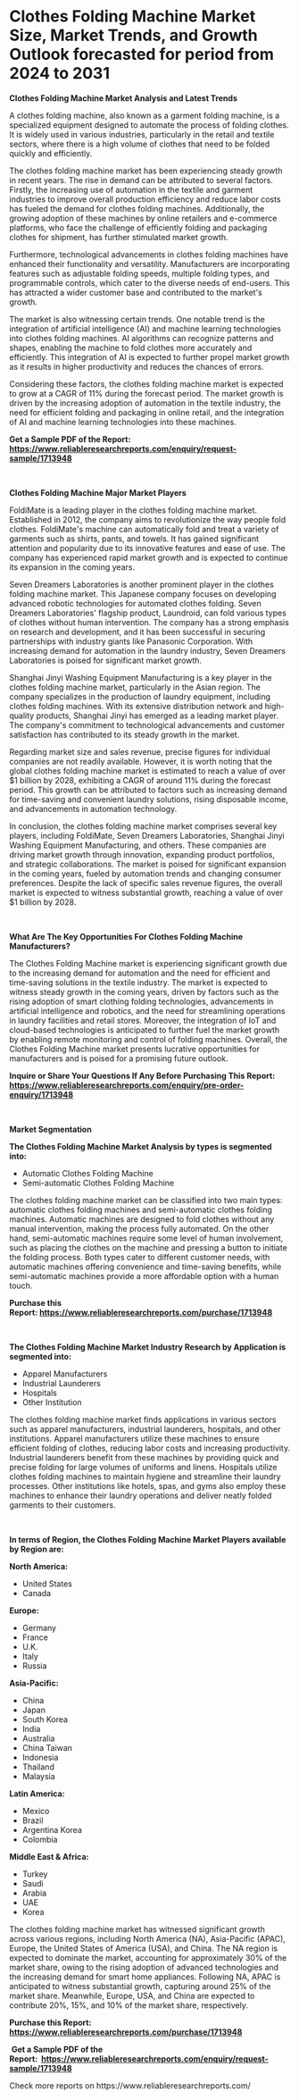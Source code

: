 <p><h1>Clothes Folding Machine Market Size, Market Trends, and Growth Outlook forecasted for period from 2024 to 2031</h1></p><p><strong>Clothes Folding Machine Market Analysis and Latest Trends</strong></p>
<p><p>A clothes folding machine, also known as a garment folding machine, is a specialized equipment designed to automate the process of folding clothes. It is widely used in various industries, particularly in the retail and textile sectors, where there is a high volume of clothes that need to be folded quickly and efficiently.</p><p>The clothes folding machine market has been experiencing steady growth in recent years. The rise in demand can be attributed to several factors. Firstly, the increasing use of automation in the textile and garment industries to improve overall production efficiency and reduce labor costs has fueled the demand for clothes folding machines. Additionally, the growing adoption of these machines by online retailers and e-commerce platforms, who face the challenge of efficiently folding and packaging clothes for shipment, has further stimulated market growth.</p><p>Furthermore, technological advancements in clothes folding machines have enhanced their functionality and versatility. Manufacturers are incorporating features such as adjustable folding speeds, multiple folding types, and programmable controls, which cater to the diverse needs of end-users. This has attracted a wider customer base and contributed to the market's growth.</p><p>The market is also witnessing certain trends. One notable trend is the integration of artificial intelligence (AI) and machine learning technologies into clothes folding machines. AI algorithms can recognize patterns and shapes, enabling the machine to fold clothes more accurately and efficiently. This integration of AI is expected to further propel market growth as it results in higher productivity and reduces the chances of errors.</p><p>Considering these factors, the clothes folding machine market is expected to grow at a CAGR of 11% during the forecast period. The market growth is driven by the increasing adoption of automation in the textile industry, the need for efficient folding and packaging in online retail, and the integration of AI and machine learning technologies into these machines.</p></p>
<p><strong>Get a Sample PDF of the Report:&nbsp; <a href="https://www.reliableresearchreports.com/enquiry/request-sample/1713948">https://www.reliableresearchreports.com/enquiry/request-sample/1713948</a></strong></p>
<p>&nbsp;</p>
<p><strong>Clothes Folding Machine Major Market Players</strong></p>
<p><p>FoldiMate is a leading player in the clothes folding machine market. Established in 2012, the company aims to revolutionize the way people fold clothes. FoldiMate's machine can automatically fold and treat a variety of garments such as shirts, pants, and towels. It has gained significant attention and popularity due to its innovative features and ease of use. The company has experienced rapid market growth and is expected to continue its expansion in the coming years.</p><p>Seven Dreamers Laboratories is another prominent player in the clothes folding machine market. This Japanese company focuses on developing advanced robotic technologies for automated clothes folding. Seven Dreamers Laboratories' flagship product, Laundroid, can fold various types of clothes without human intervention. The company has a strong emphasis on research and development, and it has been successful in securing partnerships with industry giants like Panasonic Corporation. With increasing demand for automation in the laundry industry, Seven Dreamers Laboratories is poised for significant market growth.</p><p>Shanghai Jinyi Washing Equipment Manufacturing is a key player in the clothes folding machine market, particularly in the Asian region. The company specializes in the production of laundry equipment, including clothes folding machines. With its extensive distribution network and high-quality products, Shanghai Jinyi has emerged as a leading market player. The company's commitment to technological advancements and customer satisfaction has contributed to its steady growth in the market.</p><p>Regarding market size and sales revenue, precise figures for individual companies are not readily available. However, it is worth noting that the global clothes folding machine market is estimated to reach a value of over $1 billion by 2028, exhibiting a CAGR of around 11% during the forecast period. This growth can be attributed to factors such as increasing demand for time-saving and convenient laundry solutions, rising disposable income, and advancements in automation technology.</p><p>In conclusion, the clothes folding machine market comprises several key players, including FoldiMate, Seven Dreamers Laboratories, Shanghai Jinyi Washing Equipment Manufacturing, and others. These companies are driving market growth through innovation, expanding product portfolios, and strategic collaborations. The market is poised for significant expansion in the coming years, fueled by automation trends and changing consumer preferences. Despite the lack of specific sales revenue figures, the overall market is expected to witness substantial growth, reaching a value of over $1 billion by 2028.</p></p>
<p>&nbsp;</p>
<p><strong>What Are The Key Opportunities For Clothes Folding Machine Manufacturers?</strong></p>
<p><p>The Clothes Folding Machine market is experiencing significant growth due to the increasing demand for automation and the need for efficient and time-saving solutions in the textile industry. The market is expected to witness steady growth in the coming years, driven by factors such as the rising adoption of smart clothing folding technologies, advancements in artificial intelligence and robotics, and the need for streamlining operations in laundry facilities and retail stores. Moreover, the integration of IoT and cloud-based technologies is anticipated to further fuel the market growth by enabling remote monitoring and control of folding machines. Overall, the Clothes Folding Machine market presents lucrative opportunities for manufacturers and is poised for a promising future outlook.</p></p>
<p><strong>Inquire or Share Your Questions If Any Before Purchasing This Report: <a href="https://www.reliableresearchreports.com/enquiry/pre-order-enquiry/1713948">https://www.reliableresearchreports.com/enquiry/pre-order-enquiry/1713948</a></strong></p>
<p>&nbsp;</p>
<p><strong>Market Segmentation</strong></p>
<p><strong>The Clothes Folding Machine Market Analysis by types is segmented into:</strong></p>
<p><ul><li>Automatic Clothes Folding Machine</li><li>Semi-automatic Clothes Folding Machine</li></ul></p>
<p><p>The clothes folding machine market can be classified into two main types: automatic clothes folding machines and semi-automatic clothes folding machines. Automatic machines are designed to fold clothes without any manual intervention, making the process fully automated. On the other hand, semi-automatic machines require some level of human involvement, such as placing the clothes on the machine and pressing a button to initiate the folding process. Both types cater to different customer needs, with automatic machines offering convenience and time-saving benefits, while semi-automatic machines provide a more affordable option with a human touch.</p></p>
<p><strong>Purchase this Report:&nbsp;<a href="https://www.reliableresearchreports.com/purchase/1713948">https://www.reliableresearchreports.com/purchase/1713948</a></strong></p>
<p>&nbsp;</p>
<p><strong>The Clothes Folding Machine Market Industry Research by Application is segmented into:</strong></p>
<p><ul><li>Apparel Manufacturers</li><li>Industrial Launderers</li><li>Hospitals</li><li>Other Institution</li></ul></p>
<p><p>The clothes folding machine market finds applications in various sectors such as apparel manufacturers, industrial launderers, hospitals, and other institutions. Apparel manufacturers utilize these machines to ensure efficient folding of clothes, reducing labor costs and increasing productivity. Industrial launderers benefit from these machines by providing quick and precise folding for large volumes of uniforms and linens. Hospitals utilize clothes folding machines to maintain hygiene and streamline their laundry processes. Other institutions like hotels, spas, and gyms also employ these machines to enhance their laundry operations and deliver neatly folded garments to their customers.</p></p>
<p>&nbsp;</p>
<p><strong>In terms of Region, the Clothes Folding Machine Market Players available by Region are:</strong></p>
<p>
    <p> <strong> North America: </strong>
        <ul>
            <li>United States</li>
            <li>Canada</li>
        </ul>
        </p> 
    <p> <strong> Europe: </strong>
        <ul>
            <li>Germany</li>
            <li>France</li>
            <li>U.K.</li>
            <li>Italy</li>
            <li>Russia</li>
        </ul>
        </p> 
    <p> <strong> Asia-Pacific: </strong>
        <ul>
            <li>China</li>
            <li>Japan</li>
            <li>South Korea</li>
            <li>India</li>
            <li>Australia</li>
            <li>China Taiwan</li>
            <li>Indonesia</li>
            <li>Thailand</li>
            <li>Malaysia</li>
        </ul>
        </p> 
    <p> <strong> Latin America: </strong>
        <ul>
            <li>Mexico</li>
            <li>Brazil</li>
            <li>Argentina Korea</li>
            <li>Colombia</li>
        </ul>
        </p> 
    <p> <strong> Middle East & Africa: </strong>
        <ul>
            <li>Turkey</li>
            <li>Saudi</li>
            <li>Arabia</li>
            <li>UAE</li>
            <li>Korea</li>
        </ul>
    </p>
    </p>
<p><p>The clothes folding machine market has witnessed significant growth across various regions, including North America (NA), Asia-Pacific (APAC), Europe, the United States of America (USA), and China. The NA region is expected to dominate the market, accounting for approximately 30% of the market share, owing to the rising adoption of advanced technologies and the increasing demand for smart home appliances. Following NA, APAC is anticipated to witness substantial growth, capturing around 25% of the market share. Meanwhile, Europe, USA, and China are expected to contribute 20%, 15%, and 10% of the market share, respectively.</p></p>
<p><strong>Purchase this Report: <a href="https://www.reliableresearchreports.com/purchase/1713948">https://www.reliableresearchreports.com/purchase/1713948</a></strong></p>
<p>&nbsp;<strong>Get a Sample PDF of the Report:&nbsp;&nbsp;<a href="https://www.reliableresearchreports.com/enquiry/request-sample/1713948">https://www.reliableresearchreports.com/enquiry/request-sample/1713948</a></strong></p>
<p><strong></strong></p>
<p>Check more reports on https://www.reliableresearchreports.com/</p>